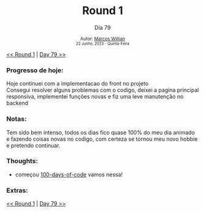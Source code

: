 <div align="center">
  <h1>Round 1</h1>
  <p>Dia 79</p>

  <sub>
    Autor: <a href="https://github.com/marcosmwx" target="_blank">Marcos Willian</a>
    <br>
    <small>22 Junho, 2023 -  Quinta-Feira</small>
  </sub>
</div>

[<< Round 1](./README.MD) | [Day 79 >>](dia079.md)

### Progresso de hoje:

Hoje continuei com a implementacao do front no projeto <br>
Consegui resolver alguns problemas com o codigo, deixei a pagina principal responsiva, implementei funções novas e fiz uma leve manutenção no backend

### Notas:

Tem sido bem intenso, todos os dias fico quase 100% do meu dia animado e fazendo coisas novas no codigo, com certeza se tornou meu novo hobbie e pretendo continuar.<br>

### Thoughts:

- começou [100-days-of-code](https://github.com/marcosmwx/100DaysOfCode) vamos nessa!

### Extras:

[<< Round 1](./README.MD) | [Day 79 >>](dia079.md)
